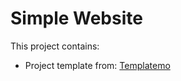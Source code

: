 # Simple Website

This project contains:
 - Project template from: [Templatemo](https://templatemo.com/tm-588-ebook-landing)

